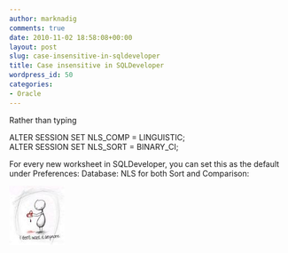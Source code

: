 ```yaml
---
author: marknadig
comments: true
date: 2010-11-02 18:58:08+00:00
layout: post
slug: case-insensitive-in-sqldeveloper
title: Case insensitive in SQLDeveloper
wordpress_id: 50
categories:
- Oracle
---
```


Rather than typing 


ALTER SESSION SET NLS_COMP = LINGUISTIC;  
ALTER SESSION SET NLS_SORT = BINARY_CI;


For every new worksheet in SQLDeveloper, you can set this as the default under Preferences: Database: NLS for both Sort and Comparison:


![](/images/broken_image.jpg)

